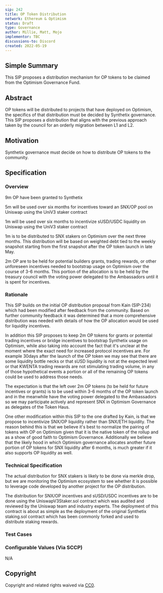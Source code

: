 ```yaml
---
sip: 242
title: OP Token Distribution
network: Ethereum & Optimism
status: Draft
type: Governance
author: Millie, Matt, Mojo
implementor: TBC
discussions-to: Discord
created: 2022-05-19
---
```


## Simple Summary

This SIP proposes a distribution mechanism for OP tokens to be claimed from the Optimism Governance Fund.

## Abstract

OP tokens will be distributed to projects that have deployed on Optimism, the specifics of that distribution must be decided by Synthetix governance. This SIP proposes a distribution that aligns with the previous approach taken by the council for an orderly migration between L1 and L2.

## Motivation

Synthetix governance must decide on how to distribute OP tokens to the community.

## Specification

<!--The specification should describe the syntax and semantics of any new feature, there are five sections
1. Overview
2. Rationale
3. Technical Specification
4. Test Cases
5. Configurable Values
-->

### Overview

9m OP have been granted to Synthetix

5m will be used over six months for incentives toward an SNX/OP pool on Uniswap using the UniV3 staker contract

1m will be used over six months to incentivize sUSD/USDC liquidity on Uniswap using the UniV3 staker contract

1m is to be distributed to SNX stakers on Optimism over the next three months. This distribution will be based on weighted debt tied to the weekly snapshot starting from the first snapshot after the OP token launch in late May.

2m OP are to be held for potential builders grants, trading rewards, or other unforeseen incentives needed to bootstrap usage on Optimism over the course of 3-6 months. This portion of the allocation is to be held by the treasury council with the voting power delegated to the Ambassadors until it is spent for incentives.

### Rationale

This SIP builds on the initial OP distribution proposal from Kain (SIP-234) which had been modified after feedback from the community. Based on further community feedback it was determined that a more comprehensive distribution was needed with details of how the OP allocation would be used for liquidity incentives.

In addition this SIP proposes to keep 2m OP tokens for grants or potential trading incentives or bridge incentives to bootstrap Synthetix usage on Optimism, while also taking into account the fact that it's unclear at the moment where the exact need for increased protocol incentives are. For example 30days after the launch of the OP token we may see that there are some liquidity bottle necks or that sUSD liquidity is not at the expected level or that KWENTA trading rewards are not stimulating trading volume, in any of those hypothetical events a portion or all of the remaining OP tokens could be used to address those needs.

The expectation is that the left over 2m OP tokens (to be held for future incentives or grants) is to be used within 3-6 months of the OP token launch and in the meanwhile have the voting power delegated to the Ambassadors so we may participate actively and represent SNX in Optimism Governance as delegates of the Token Haus.

One other modification within this SIP to the one drafted by Kain, is that we propose to incentivize SNX/OP liquidity rather than SNX/ETH liquidity. The reason behind this is that we believe it's best to normalize the pairing of tokens with OP on Optimism given that it is the native token of the rollup and as a show of good faith to Optimism Governance. Additionally we believe that the likely hood in which Optimism governance allocates another future portion of OP tokens for SNX liquidity after 6 months, is much greater if it also supports OP liquidity as well.



### Technical Specification

<!--The technical specification should outline the public API of the changes proposed. That is, changes to any of the interfaces Synthetix currently exposes or the creations of new ones.-->

The actual distribution for SNX stakers is likely to be done via merkle drop, but we are monitoring the Optimism ecosystem to see whether it is possible to leverage code developed by another project for the OP distribution.

The distribution for SNX/OP incentives and sUSD/USDC incentives are to be done using the UniswapV3Staker.sol contract which was audited and reviewed by the Uniswap team and industry experts. The deployment of this contract is about as simple as the deployment of the original Synthetix staking.sol contract which has been commonly forked and used to distribute staking rewards.

### Test Cases

<!--Test cases for an implementation are mandatory for SIPs but can be included with the implementation..-->

### Configurable Values (Via SCCP)

<!--Please list all values configurable via SCCP under this implementation.-->

N/A

## Copyright

Copyright and related rights waived via [CC0](https://creativecommons.org/publicdomain/zero/1.0/).
